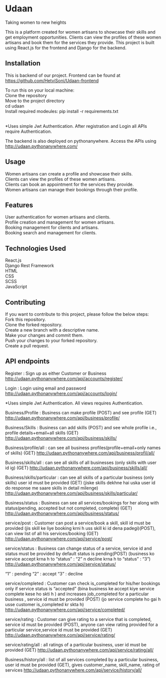 # Udaan
Taking women to new heights

This is a platform created for women artisans to showcase their skills and get employment opportunities. Clients can view the profiles of these women artisans and book them for the services they provide. This project is built using React.js for the frontend and Django for the backend.

## Installation 
This is backend of our project. Frontend can be found at https://github.com/HetviSoni/Udaan-frontend<br />

To run this on your local machine:  <br />
Clone the repository<br />
Move to the project directory<br />
cd udaan<br />
Install required modeules: pip install -r requirements.txt<br /><br />

*Uses simple Jwt Authentication. After registration and Login all APIs require Authentication.

The backend is also deployed on pythonanywhere. Access the APIs using<br />
http://udaan.pythonanywhere.com/


## Usage
Women artisans can create a profile and showcase their skills.<br />
Clients can view the profiles of these women artisans.<br />
Clients can book an appointment for the services they provide.<br />
Women artisans can manage their bookings through their profile.<br />

## Features
User authentication for women artisans and clients.<br />
Profile creation and management for women artisans.<br />
Booking management for clients and artisans.<br />
Booking search and management for clients.<br />

## Technologies Used
React.js<br />
Django Rest Framework<br />
HTML<br />
CSS<br />
SCSS<br />
JavaScript<br />

## Contributing
If you want to contribute to this project, please follow the below steps:
<br />
Fork this repository.<br />
Clone the forked repository.<br />
Create a new branch with a descriptive name.<br />
Make your changes and commit them.<br />
Push your changes to your forked repository.<br />
Create a pull request.<br />


## API endpoints
Register  :  Sign up as either Customer or Business
http://udaan.pythonanywhere.com/api/accounts/register/            
        

Login  :  Login using email and password
http://udaan.pythonanywhere.com/api/accounts/login/

*Uses simple Jwt Authentication. All views requires Authentication.


Business/Profile :  Business can make profile (POST) and see profile (GET)
http://udaan.pythonanywhere.com/api/business/profile/


Business/Skills  : Business can add skills (POST) and see whole profile i.e., profile details+email+all skills (GET)
http://udaan.pythonanywhere.com/api/business/skills/


Business/profile/all  : can see all business profiles(profile+email+only names of skills) (GET)
http://udaan.pythonanywhere.com/api/business/profil/all/


Business/skills/all  : can see all skills of all businesses (only skills with user id ig) (GET)
http://udaan.pythonanywhere.com/api/business/skills/all/


Business/skills/particular  : can see all skills of a particular business (only skills) user id must be provided (GET) (jiske skills dekhne hai uska user id do response me saare skills in detail milenge)
http://udaan.pythonanywhere.com/api/business/skills/particular/


Business/status  : Business can see all services/bookings for her along with status(pending, accepted but not completed, complete) (GET)
http://udaan.pythonanywhere.com/api/business/status/


service/post  : Customer can post a service/book a skill, skill id must be provided (jis skill ke liye booking krni h uss skill ki id dena padegi)(POST), can view list of all his services/booking (GET)
http://udaan.pythonanywhere.com/api/service/post/


service/status  :  Business can change status of a service, service id and status must be provided by default status is pending(POST) (business ko service accept krna h to “status” : “2” n decline krna h to “status” :  “3”)
http://udaan.pythonanywhere.com/api/service/status/

“1” : pending
“2” : accept
“3” : decline


service/completed  : Customer can check is_completed for his/her bookings only if service status is “accepted” (bina business ke accept kiye service complete kese ho skti h ) and increases job_completed for a particular business
, service id must be provided (POST) (jo service complete ho gai h usse customer is_completed kr skta h)
http://udaan.pythonanywhere.com/api/service/completed/


service/rating  : Customer can give rating to a service that is completed, service id must be provided (POST), anyone can view rating provided for a particular service,service id must be provided (GET)
http://udaan.pythonanywhere.com/api/service/rating/


service/rating/all  : all ratings of a particular business, user id must be provided (GET)
http://udaan.pythonanywhere.com/api/service/rating/all/


Business/history/all  : list of all services completed by a particular business, user id must be provided (GET), gives customer_name, skill_name, rating of services
http://udaan.pythonanywhere.com/api/service/history/all/


